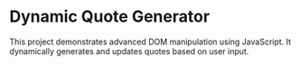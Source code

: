 # Dynamic Quote Generator
This project demonstrates advanced DOM manipulation using JavaScript. It dynamically generates and updates quotes based on user input.
